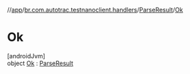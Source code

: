 //[app](../../../../index.md)/[br.com.autotrac.testnanoclient.handlers](../../index.md)/[ParseResult](../index.md)/[Ok](index.md)

# Ok

[androidJvm]\
object [Ok](index.md) : [ParseResult](../index.md)
